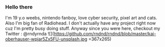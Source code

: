 ### Hello there
I'm 19 y.o weebs, nintendo fanboy, love cyber security, pixel art and cats. Also I'm big fan of Radiohead. 
I don't actually have any project right now cuz I'm pretty busy doing stuff.
Anyway since you were here, checkout my Twitter : @rndyrnda
![](https://github.com/rndnd/rndnd/blob/master/kai-oberhauser-wpjar5Zx5FU-unsplash.jpg =367x265)
<!--
**rndnd/rndnd** is a ✨ _special_ ✨ repository because its `README.md` (this file) appears on your GitHub profile.
